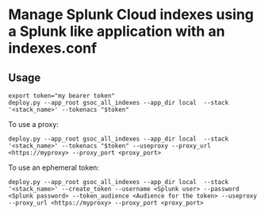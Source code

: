 # Manage Splunk Cloud indexes using a Splunk like application with an indexes.conf

## Usage

    export token="my bearer token"
    deploy.py --app_root gsoc_all_indexes --app_dir local  --stack '<stack_name>' --tokenacs "$token"

To use a proxy:

    deploy.py --app_root gsoc_all_indexes --app_dir local  --stack '<stack_name>' --tokenacs "$token" --useproxy --proxy_url <https://myproxy> --proxy_port <proxy_port>

To use an ephemeral token:

    deploy.py --app_root gsoc_all_indexes --app_dir local  --stack '<stack_name>' --create_token --username <Splunk user> --password <Splunk password> --token_audience <Audience for the token> --useproxy --proxy_url <https://myproxy> --proxy_port <proxy_port>
